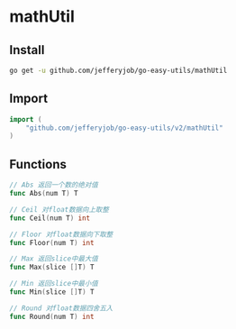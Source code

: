 # mathUtil

## Install

```bash
go get -u github.com/jefferyjob/go-easy-utils/mathUtil
```

## Import

```go
import (
	"github.com/jefferyjob/go-easy-utils/v2/mathUtil"
)
```

## Functions

```go
// Abs 返回一个数的绝对值
func Abs(num T) T

// Ceil 对float数据向上取整
func Ceil(num T) int

// Floor 对float数据向下取整
func Floor(num T) int

// Max 返回slice中最大值
func Max(slice []T) T

// Min 返回slice中最小值
func Min(slice []T) T

// Round 对float数据四舍五入
func Round(num T) int
```